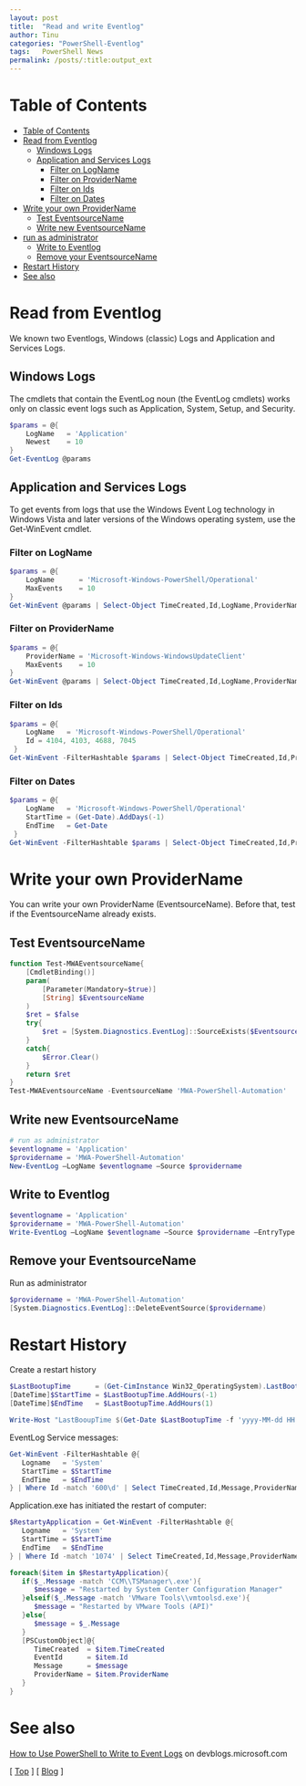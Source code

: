 ```yaml
---
layout: post
title:  "Read and write Eventlog"
author: Tinu
categories: "PowerShell-Eventlog"
tags:   PowerShell News
permalink: /posts/:title:output_ext
---
```


# Table of Contents

- [Table of Contents](#table-of-contents)
- [Read from Eventlog](#read-from-eventlog)
  - [Windows Logs](#windows-logs)
  - [Application and Services Logs](#application-and-services-logs)
    - [Filter on LogName](#filter-on-logname)
    - [Filter on ProviderName](#filter-on-providername)
    - [Filter on Ids](#filter-on-ids)
    - [Filter on Dates](#filter-on-dates)
- [Write your own ProviderName](#write-your-own-providername)
  - [Test EventsourceName](#test-eventsourcename)
  - [Write new EventsourceName](#write-new-eventsourcename)
- [run as administrator](#run-as-administrator)
  - [Write to Eventlog](#write-to-eventlog)
  - [Remove your EventsourceName](#remove-your-eventsourcename)
- [Restart History](#restart-history)
- [See also](#see-also)

# Read from Eventlog

We known two Eventlogs, Windows (classic) Logs and Application and Services Logs.

## Windows Logs

The cmdlets that contain the EventLog noun (the EventLog cmdlets) works only on classic event logs such as Application, System, Setup, and Security.

````powershell
$params = @{
    LogName   = 'Application'
    Newest    = 10
}
Get-EventLog @params
````

## Application and Services Logs

To get events from logs that use the Windows Event Log technology in Windows Vista and later versions of the Windows operating system, use the Get-WinEvent cmdlet.

### Filter on LogName

````powershell
$params = @{
    LogName      = 'Microsoft-Windows-PowerShell/Operational'
    MaxEvents    = 10
}
Get-WinEvent @params | Select-Object TimeCreated,Id,LogName,ProviderName,Message
````

### Filter on ProviderName

````powershell
$params = @{
    ProviderName = 'Microsoft-Windows-WindowsUpdateClient'
    MaxEvents    = 10
}
Get-WinEvent @params | Select-Object TimeCreated,Id,LogName,ProviderName,Message
````

### Filter on Ids

````powershell
$params = @{
    LogName   = 'Microsoft-Windows-PowerShell/Operational'
    Id = 4104, 4103, 4688, 7045
 }
Get-WinEvent -FilterHashtable $params | Select-Object TimeCreated,Id,ProviderName,Message
````

### Filter on Dates

````powershell
$params = @{
    LogName   = 'Microsoft-Windows-PowerShell/Operational'
    StartTime = (Get-Date).AddDays(-1)
    EndTime   = Get-Date
 }
Get-WinEvent -FilterHashtable $params | Select-Object TimeCreated,Id,ProviderName,Message
````

# Write your own ProviderName

You can write your own ProviderName (EventsourceName). Before that, test if the EventsourceName already exists.

## Test EventsourceName

````powershell
function Test-MWAEventsourceName{
    [CmdletBinding()]
    param(
        [Parameter(Mandatory=$true)]
        [String] $EventsourceName
    )
    $ret = $false
    try{
        $ret = [System.Diagnostics.EventLog]::SourceExists($EventsourceName)
    }
    catch{
        $Error.Clear()
    }
    return $ret
}
Test-MWAEventsourceName -EventsourceName 'MWA-PowerShell-Automation'
````

## Write new EventsourceName

````powershell
# run as administrator
$eventlogname = 'Application'
$providername = 'MWA-PowerShell-Automation'
New-EventLog –LogName $eventlogname –Source $providername
````

## Write to Eventlog

````powershell
$eventlogname = 'Application'
$providername = 'MWA-PowerShell-Automation'
Write-EventLog –LogName $eventlogname –Source $providername –EntryType Information –EventID 1024 –Message 'Test new ProviderName'
````

## Remove your EventsourceName

Run as administrator

````powershell
$providername = 'MWA-PowerShell-Automation'
[System.Diagnostics.EventLog]::DeleteEventSource($providername)
````

# Restart History

Create a restart history

````powershell
$LastBootupTime      = (Get-CimInstance Win32_OperatingSystem).LastBootupTime
[DateTime]$StartTime = $LastBootupTime.AddHours(-1)
[DateTime]$EndTime   = $LastBootupTime.AddHours(1)

Write-Host "LastBooupTime $(Get-Date $LastBootupTime -f 'yyyy-MM-dd HH:mm:ss')"
````

EventLog Service messages:

````powershell
Get-WinEvent -FilterHashtable @{
   Logname   = 'System'
   StartTime = $StartTime
   EndTime   = $EndTime
} | Where Id -match '600\d' | Select TimeCreated,Id,Message,ProviderName | Format-Table
````

Application.exe has initiated the restart of computer:

````powershell
$RestartyApplication = Get-WinEvent -FilterHashtable @{
   Logname   = 'System'
   StartTime = $StartTime
   EndTime   = $EndTime
} | Where Id -match '1074' | Select TimeCreated,Id,Message,ProviderName

foreach($item in $RestartyApplication){
   if($_.Message -match 'CCM\\TSManager\.exe'){
      $message = "Restarted by System Center Configuration Manager"
   }elseif($_.Message -match 'VMware Tools\\vmtoolsd.exe'){
      $message = "Restarted by VMware Tools (API)"
   }else{
      $message = $_.Message
   }
   [PSCustomObject]@{
      TimeCreated  = $item.TimeCreated
      EventId      = $item.Id
      Message      = $message
      ProviderName = $item.ProviderName
   }
}
````

# See also

[How to Use PowerShell to Write to Event Logs](https://devblogs.microsoft.com/scripting/how-to-use-powershell-to-write-to-event-logs/) on devblogs.microsoft.com

[ [Top](#table-of-contents) ] [ [Blog](../categories.html) ]